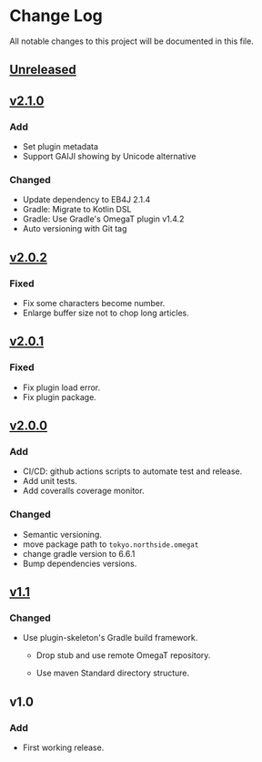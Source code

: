 # Change Log
All notable changes to this project will be documented in this file.

## [Unreleased]

## [v2.1.0]

### Add

* Set plugin metadata
* Support GAIJI showing by Unicode alternative

### Changed

* Update dependency to EB4J 2.1.4
* Gradle: Migrate to Kotlin DSL
* Gradle: Use Gradle's OmegaT plugin v1.4.2
* Auto versioning with Git tag

## [v2.0.2]

### Fixed

* Fix some characters become number.
* Enlarge buffer size not to chop long articles.


## [v2.0.1]

### Fixed

* Fix plugin load error.
* Fix plugin package.


## [v2.0.0]

### Add

* CI/CD: github actions scripts to automate test and release.
* Add unit tests.
* Add coveralls coverage monitor.

### Changed

* Semantic versioning.
* move package path to `tokyo.northside.omegat`
* change gradle version to 6.6.1
* Bump dependencies versions.


## [v1.1]
### Changed
- Use plugin-skeleton's Gradle build framework.

  - Drop stub and use remote OmegaT repository.

  - Use maven Standard directory structure.
  
## v1.0

### Add
- First working release.

[Unreleased]: https://github.com/miurahr/omegat-plugin-epwing/compare/v2.1.0...HEAD
[v2.1.0]: https://github.com/miurahr/omegat-plugin-epwing/compare/v2.0.2...v2.1.0
[v2.0.2]: https://github.com/miurahr/omegat-plugin-epwing/compare/v2.0.1...v2.0.2
[v2.0.1]: https://github.com/miurahr/omegat-plugin-epwing/compare/v2.0.0...v2.0.1
[v2.0.0]: https://github.com/miurahr/omegat-plugin-epwing/compare/v1.1...v2.0.0
[v1.1]: https://github.com/miurahr/omegat-plugin-epwing/compare/v1.0...v1.1
